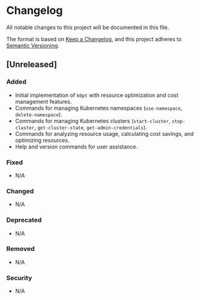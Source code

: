 # Changelog

All notable changes to this project will be documented in this file.

The format is based on [Keep a Changelog](https://keepachangelog.com/en/1.0.0/), and this project adheres to [Semantic Versioning](https://semver.org/spec/v2.0.0.html).

## [Unreleased]

### Added
- Initial implementation of `k0pt` with resource optimization and cost management features.
- Commands for managing Kubernetes namespaces (`use-namespace`, `delete-namespace`).
- Commands for managing Kubernetes clusters (`start-cluster`, `stop-cluster`, `get-cluster-state`, `get-admin-credentials`).
- Commands for analyzing resource usage, calculating cost savings, and optimizing resources.
- Help and version commands for user assistance.

### Fixed
- N/A

### Changed
- N/A

### Deprecated
- N/A

### Removed
- N/A

### Security
- N/A